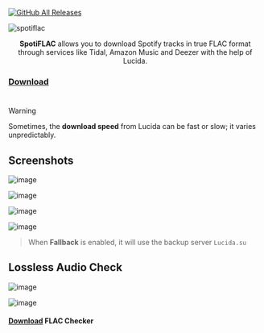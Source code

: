 [![GitHub All Releases](https://img.shields.io/github/downloads/afkarxyz/SpotiFLAC/total?style=for-the-badge)](https://github.com/afkarxyz/SpotiFLAC/releases)

![spotiflac](https://github.com/user-attachments/assets/a233a276-14a4-4f4c-b267-f182dd3912a0)

<div align="center">
<b>SpotiFLAC</b> allows you to download Spotify tracks in true FLAC format through services like Tidal, Amazon Music and Deezer with the help of Lucida.
</div>

### [Download](https://github.com/afkarxyz/SpotiFLAC/releases/download/v2.1/SpotiFLAC.exe)

#

> [!WARNING] 
Sometimes, the **download speed** from Lucida can be fast or slow; it varies unpredictably.

## Screenshots

![image](https://github.com/user-attachments/assets/7fa82a25-0fe8-4b87-ba5c-2dd5933f211b)

![image](https://github.com/user-attachments/assets/81e65977-11f0-4162-96f3-90730dd87e74)

![image](https://github.com/user-attachments/assets/4dd37c0a-30e3-479a-9b3d-57fd360d87b3)

![image](https://github.com/user-attachments/assets/04954db9-e94a-4f9d-8eac-46d7ff7a4c33)

> When **Fallback** is enabled, it will use the backup server `Lucida.su`

## Lossless Audio Check

![image](https://github.com/user-attachments/assets/d63b422d-0ea3-4307-850f-96c99d7eaa9a)

![image](https://github.com/user-attachments/assets/7649e6e1-d5d1-49b3-b83f-965d44651d05)

#### [Download](https://github.com/afkarxyz/SpotiFLAC/releases/download/v0/FLAC-Checker.zip) FLAC Checker
